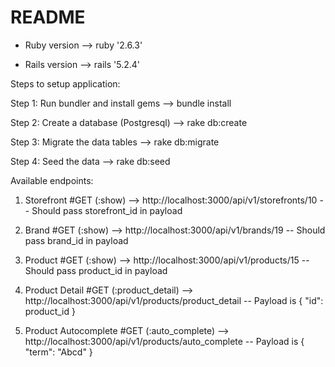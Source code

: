 # README

* Ruby version --> ruby '2.6.3'

* Rails version --> rails '5.2.4'

Steps to setup application:

Step 1: Run bundler and install gems  -->  bundle install

Step 2: Create a database (Postgresql)  -->  rake db:create

Step 3: Migrate the data tables  -->  rake db:migrate

Step 4: Seed the data  -->  rake db:seed

Available endpoints:

1) Storefront #GET (:show)  -->  http://localhost:3000/api/v1/storefronts/10
	--  Should pass storefront_id in payload

2) Brand #GET (:show)  -->  http://localhost:3000/api/v1/brands/19
    --  Should pass brand_id in payload

3) Product #GET (:show)  -->  http://localhost:3000/api/v1/products/15
	--  Should pass product_id in payload

4) Product Detail #GET (:product_detail)  -->  http://localhost:3000/api/v1/products/product_detail
	-- Payload is { "id": product_id }

5) Product Autocomplete #GET (:auto_complete)  -->  http://localhost:3000/api/v1/products/auto_complete
	-- Payload is { "term": "Abcd" }
